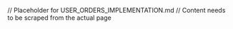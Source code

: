 // Placeholder for USER_ORDERS_IMPLEMENTATION.md
// Content needs to be scraped from the actual page
